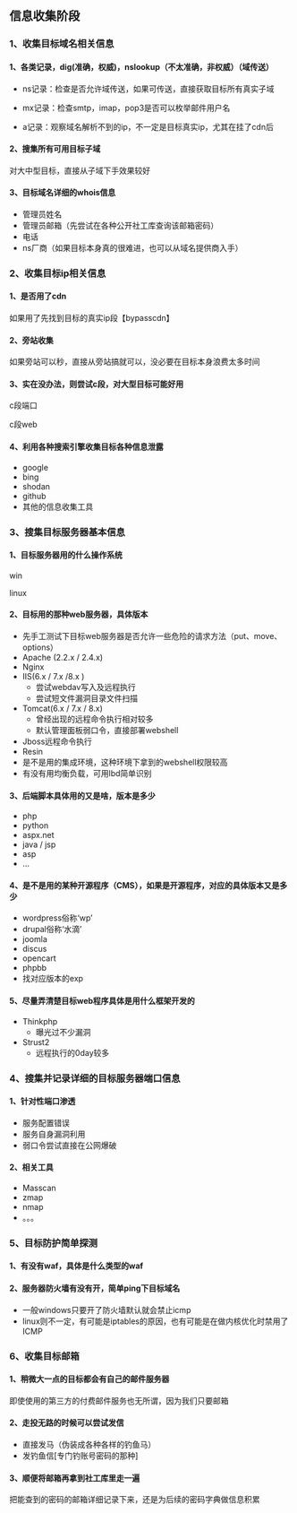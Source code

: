 ## 信息收集阶段

### 1、收集目标域名相关信息

#### 1、各类记录，dig(准确，权威)，nslookup（不太准确，非权威）（域传送）

+ ns记录：检查是否允许域传送，如果可传送，直接获取目标所有真实子域

+ mx记录：检查smtp，imap，pop3是否可以枚举邮件用户名

+ a记录：观察域名解析不到的ip，不一定是目标真实ip，尤其在挂了cdn后

#### 2、搜集所有可用目标子域

对大中型目标，直接从子域下手效果较好

#### 3、目标域名详细的whois信息

+ 管理员姓名
+ 管理员邮箱（先尝试在各种公开社工库查询该邮箱密码）
+ 电话
+ ns厂商（如果目标本身真的很难进，也可以从域名提供商入手）

### 2、收集目标ip相关信息

#### 1、是否用了cdn

如果用了先找到目标的真实ip段【bypasscdn】

#### 2、旁站收集

如果旁站可以秒，直接从旁站搞就可以，没必要在目标本身浪费太多时间

#### 3、实在没办法，则尝试c段，对大型目标可能好用

c段端口

c段web

#### 4、利用各种搜索引擎收集目标各种信息泄露

+ google 
+ bing
+ shodan
+ github
+ 其他的信息收集工具

### 3、搜集目标服务器基本信息

#### 1、目标服务器用的什么操作系统

win

linux

#### 2、目标用的那种web服务器，具体版本

+ 先手工测试下目标web服务器是否允许一些危险的请求方法（put、move、options）
+ Apache (2.2.x / 2.4.x)
+ Nginx
+ IIS(6.x / 7.x /8.x )
  + 尝试webdav写入及远程执行
  + 尝试短文件漏洞目录文件扫描
+ Tomcat(6.x / 7.x / 8.x)
  + 曾经出现的远程命令执行相对较多
  + 默认管理面板弱口令，直接部署webshell
+ Jboss远程命令执行
+ Resin
+ 是不是用的集成环境，这种环境下拿到的webshell权限较高
+ 有没有用均衡负载，可用lbd简单识别

#### 3、后端脚本具体用的又是啥，版本是多少

+ php
+ python
+ aspx.net
+ java / jsp
+ asp
+ ...

#### 4、是不是用的某种开源程序（CMS），如果是开源程序，对应的具体版本又是多少

+ wordpress俗称‘wp’
+ drupal俗称‘水滴’
+ joomla
+ discus
+ opencart
+ phpbb
+ 找对应版本的exp

#### 5、尽量弄清楚目标web程序具体是用什么框架开发的

+ Thinkphp
  + 曝光过不少漏洞
+ Strust2
  + 远程执行的0day较多

### 4、搜集并记录详细的目标服务器端口信息

#### 1、针对性端口渗透

+ 服务配置错误
+ 服务自身漏洞利用
+ 弱口令尝试直接在公网爆破

#### 2、相关工具

+ Masscan
+ zmap
+ nmap
+ 。。。

### 5、目标防护简单探测

#### 1、有没有waf，具体是什么类型的waf

#### 2、服务器防火墙有没有开，简单ping下目标域名

+ 一般windows只要开了防火墙默认就会禁止icmp
+ linux则不一定，有可能是iptables的原因，也有可能是在做内核优化时禁用了ICMP

### 6、收集目标邮箱

#### 1、稍微大一点的目标都会有自己的邮件服务器

即使使用的第三方的付费邮件服务也无所谓，因为我们只要邮箱

#### 2、走投无路的时候可以尝试发信

+ 直接发马（伪装成各种各样的钓鱼马）
+ 发钓鱼信[专门钓账号密码的那种]

#### 3、顺便将邮箱再拿到社工库里走一遍

把能查到的密码的邮箱详细记录下来，还是为后续的密码字典做信息积累